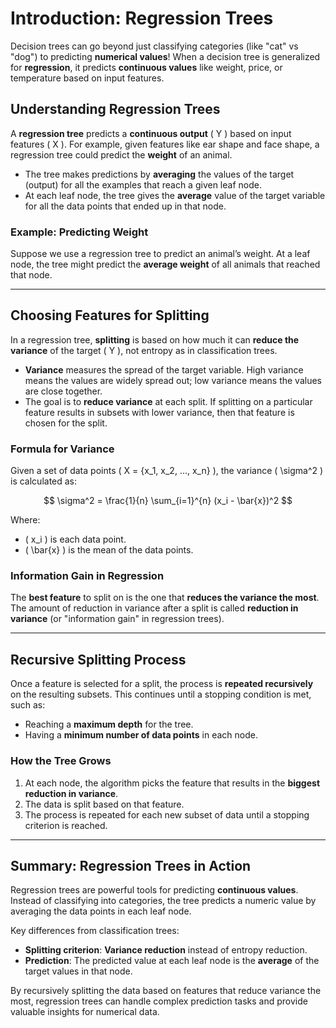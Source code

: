 # Introduction: Regression Trees

Decision trees can go beyond just classifying categories (like "cat" vs "dog") to predicting **numerical values**! When a decision tree is generalized for **regression**, it predicts **continuous values** like weight, price, or temperature based on input features.

## Understanding Regression Trees

A **regression tree** predicts a **continuous output** \( Y \) based on input features \( X \). For example, given features like ear shape and face shape, a regression tree could predict the **weight** of an animal. 

- The tree makes predictions by **averaging** the values of the target (output) for all the examples that reach a given leaf node.
- At each leaf node, the tree gives the **average** value of the target variable for all the data points that ended up in that node.

### Example: Predicting Weight
Suppose we use a regression tree to predict an animal’s weight. At a leaf node, the tree might predict the **average weight** of all animals that reached that node.

---

## Choosing Features for Splitting

In a regression tree, **splitting** is based on how much it can **reduce the variance** of the target \( Y \), not entropy as in classification trees.

- **Variance** measures the spread of the target variable. High variance means the values are widely spread out; low variance means the values are close together.
- The goal is to **reduce variance** at each split. If splitting on a particular feature results in subsets with lower variance, then that feature is chosen for the split.

### Formula for Variance
Given a set of data points \( X = \{x_1, x_2, ..., x_n\} \), the variance \( \sigma^2 \) is calculated as:

$$
\sigma^2 = \frac{1}{n} \sum_{i=1}^{n} (x_i - \bar{x})^2
$$

Where:
- \( x_i \) is each data point.
- \( \bar{x} \) is the mean of the data points.

### Information Gain in Regression
The **best feature** to split on is the one that **reduces the variance the most**. The amount of reduction in variance after a split is called **reduction in variance** (or "information gain" in regression trees).

---

## Recursive Splitting Process

Once a feature is selected for a split, the process is **repeated recursively** on the resulting subsets. This continues until a stopping condition is met, such as:

- Reaching a **maximum depth** for the tree.
- Having a **minimum number of data points** in each node.

### How the Tree Grows
1. At each node, the algorithm picks the feature that results in the **biggest reduction in variance**.
2. The data is split based on that feature.
3. The process is repeated for each new subset of data until a stopping criterion is reached.

---

## Summary: Regression Trees in Action

Regression trees are powerful tools for predicting **continuous values**. Instead of classifying into categories, the tree predicts a numeric value by averaging the data points in each leaf node. 

Key differences from classification trees:
- **Splitting criterion**: **Variance reduction** instead of entropy reduction.
- **Prediction**: The predicted value at each leaf node is the **average** of the target values in that node.

By recursively splitting the data based on features that reduce variance the most, regression trees can handle complex prediction tasks and provide valuable insights for numerical data.

